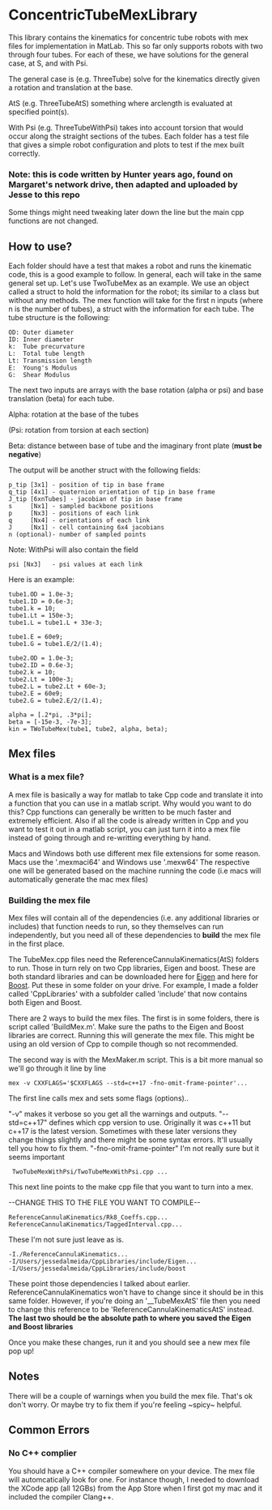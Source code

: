 # ConcentricTubeMexLibrary

This library contains the kinematics for concentric tube robots with mex files for implementation in MatLab. 
This so far only supports robots with two through four tubes. For each of these, we have solutions for the general case, 
at S, and with Psi. 

The general case is (e.g. ThreeTube) solve for the kinematics directly given a rotation and translation at the base. 

AtS (e.g. ThreeTubeAtS) something where arclength is evaluated at specified point(s). 

With Psi (e.g. ThreeTubeWithPsi) takes into account torsion that would occur along the straight sections of the tubes. 
Each folder has a test file that gives a simple robot configuration and plots to test if the mex built correctly. 


### Note: this is code written by Hunter years ago, found on Margaret's network drive, then adapted and uploaded by Jesse to this repo
Some things might need tweaking later down the line but the main cpp functions are not changed. 

## How to use?
Each folder should have a test that makes a robot and runs the kinematic code, this is a good example to follow. 
In general, each will take in the same general set up. Let's use TwoTubeMex as an example. 
We use an object called a struct to hold the information for the robot; its similar to a class but without any methods. 
The mex function will take for the first n inputs (where n is the number of tubes), a struct with the information for each tube. 
The tube structure is the following:
```
OD: Outer diameter
ID: Inner diameter
k:  Tube precurvature
L:  Total tube length
Lt: Transmission length
E:  Young's Modulus
G:  Shear Modulus
```

The next two inputs are arrays with the base rotation (alpha or psi) and base translation (beta) for each tube.
 
Alpha: rotation at the base of the tubes

(Psi: rotation from torsion at each section)

Beta: distance between base of tube and the imaginary front plate (**must be negative**)



The output will be another struct with the following fields:
```
p_tip [3x1] - position of tip in base frame
q_tip [4x1] - quaternion orientation of tip in base frame
J_tip [6xnTubes] - jacobian of tip in base frame
s     [Nx1] - sampled backbone positions
p     [Nx3] - positions of each link
q     [Nx4] - orientations of each link
J     [Nx1] - cell containing 6x4 jacobians 
n (optional)- number of sampled points
```

Note: WithPsi will also contain the field
```
psi [Nx3]   - psi values at each link
```


Here is an example: 
```
tube1.OD = 1.0e-3;
tube1.ID = 0.6e-3;
tube1.k = 10;
tube1.Lt = 150e-3;
tube1.L = tube1.L + 33e-3;

tube1.E = 60e9;
tube1.G = tube1.E/2/(1.4);

tube2.OD = 1.0e-3;
tube2.ID = 0.6e-3;
tube2.k = 10;
tube2.Lt = 100e-3;
tube2.L = tube2.Lt + 60e-3;
tube2.E = 60e9;
tube2.G = tube2.E/2/(1.4);

alpha = [.2*pi, .3*pi];
beta = [-15e-3, -7e-3];
kin = TWoTubeMex(tube1, tube2, alpha, beta);
```



## Mex files

### What is a mex file?
A mex file is basically a way for matlab to take Cpp code and translate it into a function that you can use in a matlab script. 
Why would you want to do this? Cpp functions can generally be written to be much faster and extremely efficient. Also if all the 
code is already written in Cpp and you want to test it out in a matlab script, you can just turn it into a mex file instead of 
going through and re-writting everything by hand.

Macs and Windows both use different mex file extensions for some reason. Macs use the '.mexmaci64' and Windows use '.mexw64'
The respective one will be generated based on the machine running the code (i.e macs will automatically generate the mac mex files)

### Building the mex file
Mex files will contain all of the dependencies (i.e. any additional libraries or includes) that function needs to run, 
so they themselves can run independently, but you need all of these dependencies to **build** the mex file in the first place.

The TubeMex.cpp files need the ReferenceCannulaKinematics(AtS) folders to run. Those in turn rely on two Cpp libraries, Eigen and boost. 
These are both standard libraries and can be downloaded here for [Eigen](https://eigen.tuxfamily.org/index.php?title=Main_Page#Download) and 
here for [Boost](https://www.boost.org). Put these in some folder on your drive. For example, I made a folder called 'CppLibraries' with
a subfolder called 'include' that now contains both Eigen and Boost. 

There are 2 ways to build the mex files. The first is in some folders, there is script called 'BuildMex.m'. Make sure the paths 
to the Eigen and Boost libraries are correct. Running this will generate the mex file. This might be using an old version of Cpp to compile though
so not recommended. 

The second way is with the MexMaker.m script. This is a bit more manual so we'll go through it line by line

```
mex -v CXXFLAGS='$CXXFLAGS --std=c++17 -fno-omit-frame-pointer'...
```

The first line calls mex and sets some flags (options)..

"-v" makes it verbose so you get all the warnings and outputs. 
"--std=c++17" defines which cpp version to use. Originally it was c++11 but c++17 is the latest version. Sometimes with these later versions
they change things slightly and there might be some syntax errors. It'll usually tell you how to fix them.
"-fno-omit-frame-pointer" I'm not really sure but it seems important 

```
 TwoTubeMexWithPsi/TwoTubeMexWithPsi.cpp ...
```
This next line points to the make cpp file that you want to turn into a mex. 

--CHANGE THIS TO THE FILE YOU WANT TO COMPILE--

```
ReferenceCannulaKinematics/Rk8_Coeffs.cpp...
ReferenceCannulaKinematics/TaggedInterval.cpp...
```
These I'm not sure just leave as is.

```
-I./ReferenceCannulaKinematics...
-I/Users/jessedalmeida/CppLibraries/include/Eigen...
-I/Users/jessedalmeida/CppLibraries/include/boost
```
These point those dependencies I talked about earlier. ReferenceCannulaKinematics won't have to change since it should be in this same folder.
However, if you're doing an '__TubeMexAtS' file then you need to change this reference to be 'ReferenceCannulaKinematicsAtS' instead. 
**The last two should be the absolute path to where you saved the Eigen and Boost libraries**

Once you make these changes, run it and you should see a new mex file pop up!

## Notes
There will be a couple of warnings when you build the mex file. That's ok don't worry. 
Or maybe try to fix them if you're feeling ~spicy~ helpful. 

## Common Errors
### No C++ complier
You should have a C++ compiler somewhere on your device. The mex file will automcatically look for one. 
For instance though, I needed to download the XCode app (all 12GBs) from the App Store when I first got my mac and it included
the compiler Clang++. 










